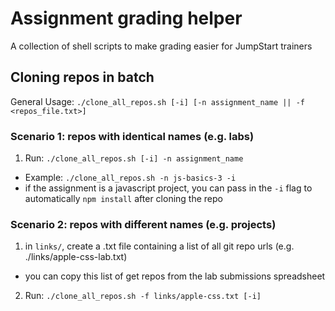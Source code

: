# Assignment grading helper

A collection of shell scripts to make grading easier for JumpStart trainers

## Cloning repos in batch

General Usage: `./clone_all_repos.sh [-i] [-n assignment_name || -f <repos_file.txt>]` 

### Scenario 1: repos with identical names (e.g. labs)
1. Run: `./clone_all_repos.sh [-i] -n assignment_name` 
  - Example: `./clone_all_repos.sh -n js-basics-3 -i` 
  - if the assignment is a javascript project, you can pass in the `-i` flag to automatically `npm install` after cloning the repo


### Scenario 2: repos with different names (e.g. projects)
1. in `links/`, create a .txt file containing a list of all git repo urls (e.g. ./links/apple-css-lab.txt)
  - you can copy this list of get repos from the lab submissions spreadsheet

2. Run: `./clone_all_repos.sh -f links/apple-css.txt [-i]` 
